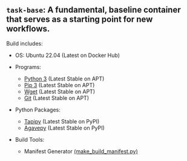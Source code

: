 ## `task-base`: A fundamental, baseline container that serves as a starting point for new workflows.

Build includes:
* OS: Ubuntu 22.04 (Latest on Docker Hub)
* Programs: 
    * [Python 3](https://packages.ubuntu.com/jammy/python3) (Latest Stable on APT)
    * [Pip 3](https://packages.ubuntu.com/jammy/python3-pip) (Latest Stable on APT)
    * [Wget](https://packages.ubuntu.com/jammy/wget) (Latest Stable on APT)
    * [Git](https://packages.ubuntu.com/jammy/git) (Latest Stable on APT)

* Python Packages:
    * [Tapipy](https://pypi.org/project/tapipy/) (Latest Stable on PyPI)
    * [Agavepy](https://pypi.org/project/agavepy/) (Latest Stable on PyPI)

* Build Tools:
    * Manifest Generator [(make_build_manifest.py)](../../../tools/tagging-tools/make_build_manifest.py)